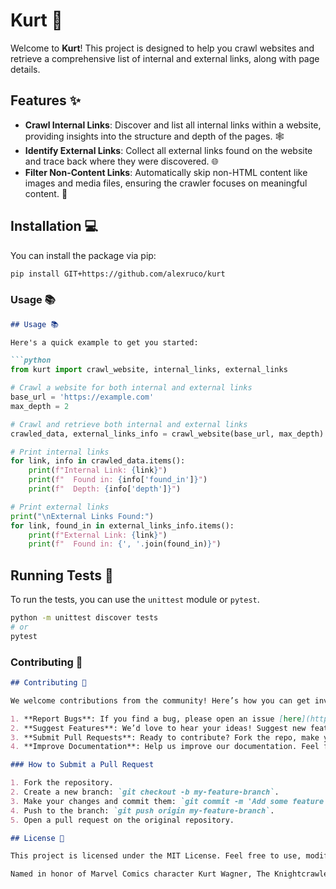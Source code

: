 # Kurt 🚀

Welcome to **Kurt**! This project is designed to help you crawl websites and retrieve a comprehensive list of internal and external links, along with page details.

## Features ✨

- **Crawl Internal Links**: Discover and list all internal links within a website, providing insights into the structure and depth of the pages. 🕸️
- **Identify External Links**: Collect all external links found on the website and trace back where they were discovered. 🌐
- **Filter Non-Content Links**: Automatically skip non-HTML content like images and media files, ensuring the crawler focuses on meaningful content. 🎯


## Installation 💻

You can install the package via pip:

```bash
pip install GIT+https://github.com/alexruco/kurt
```
### Usage 📚

```markdown
## Usage 📚

Here's a quick example to get you started:

```python
from kurt import crawl_website, internal_links, external_links

# Crawl a website for both internal and external links
base_url = 'https://example.com'
max_depth = 2

# Crawl and retrieve both internal and external links
crawled_data, external_links_info = crawl_website(base_url, max_depth)

# Print internal links
for link, info in crawled_data.items():
    print(f"Internal Link: {link}")
    print(f"  Found in: {info['found_in']}")
    print(f"  Depth: {info['depth']}")

# Print external links
print("\nExternal Links Found:")
for link, found_in in external_links_info.items():
    print(f"External Link: {link}")
    print(f"  Found in: {', '.join(found_in)}")

```

## Running Tests 🧪

To run the tests, you can use the `unittest` module or `pytest`.

```bash
python -m unittest discover tests
# or
pytest
```

### Contributing 🤝

```markdown
## Contributing 🤝

We welcome contributions from the community! Here’s how you can get involved:

1. **Report Bugs**: If you find a bug, please open an issue [here](https://github.com/yourusername/kurt/issues).
2. **Suggest Features**: We’d love to hear your ideas! Suggest new features by opening an issue.
3. **Submit Pull Requests**: Ready to contribute? Fork the repo, make your changes, and submit a pull request. Please ensure your code follows our coding standards and is well-documented.
4. **Improve Documentation**: Help us improve our documentation. Feel free to make edits or add new content.

### How to Submit a Pull Request

1. Fork the repository.
2. Create a new branch: `git checkout -b my-feature-branch`.
3. Make your changes and commit them: `git commit -m 'Add some feature'`.
4. Push to the branch: `git push origin my-feature-branch`.
5. Open a pull request on the original repository.

## License 📄

This project is licensed under the MIT License. Feel free to use, modify, and distribute this software in accordance with the terms outlined in the [LICENSE](LICENSE) file.

Named in honor of Marvel Comics character Kurt Wagner, The Knightcrawler, created by Len Wein and Dave Cockrum